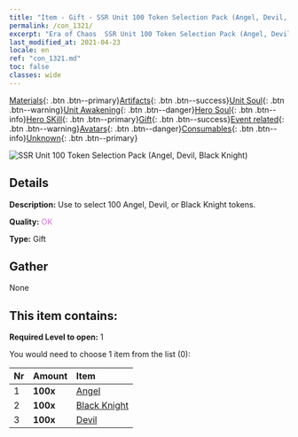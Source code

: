 ```yaml
---
title: "Item - Gift - SSR Unit 100 Token Selection Pack (Angel, Devil, Black Knight)"
permalink: /con_1321/
excerpt: "Era of Chaos  SSR Unit 100 Token Selection Pack (Angel, Devil, Black Knight)"
last_modified_at: 2021-04-23
locale: en
ref: "con_1321.md"
toc: false
classes: wide
---
```

 [Materials](/Items/){: .btn .btn--primary}[Artifacts](/Items/Artifacts/){: .btn .btn--success}[Unit Soul](/Items/UnitSoul/){: .btn .btn--warning}[Unit Awakening](/Items/UnitAwakening/){: .btn .btn--danger}[Hero Soul](/Items/HeroSoul/){: .btn .btn--info}[Hero SKill](/Items/HeroSkill/){: .btn .btn--primary}[Gift](/Items/Gift/){: .btn .btn--success}[Event related](/Items/Events/){: .btn .btn--warning}[Avatars](/Items/Avatars/){: .btn .btn--danger}[Consumables](/Items/Consumables/){: .btn .btn--info}[Unknown](/Items/Unknown/){: .btn .btn--primary}

 ![SSR Unit 100 Token Selection Pack (Angel, Devil, Black Knight)](/images/t/i_907374.png)

## Details
 **Description:** Use to select 100 Angel, Devil, or Black Knight tokens.

 **Quality:** <span style="color: #DA70D6">OK</span>

 **Type:** Gift

## Gather

  None

## This item contains:

 **Required Level to open:** 1

 You would need to choose 1 item from the list (0):

  | Nr | Amount |     Item    |
  |:---|:-------|:------------|
  | 1 |  **100x** | [Angel](/Items/unt_196/) |  | 
  | 2 |  **100x** | [Black Knight](/Items/unt_213/) |  | 
  | 3 |  **100x** | [Devil](/Items/unt_232/) |  | 
